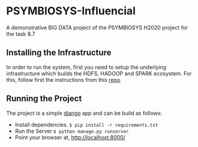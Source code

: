 # PSYMBIOSYS-Influencial

A demonstrative BIG DATA project of the PSYMBIOSYS H2020 project for the task 8.7

## Installing the Infrastructure
 In order to run the system, first you need to setup the underlying infrastructure which builds the HDFS, HADOOP and SPARK ecosystem.
 For this, follow first the instructions from this [repo](https://github.com/epu-ntua/pyspark-docker).
 
 
## Running the Project
 The project is a simple [django](https://www.djangoproject.com/) app and can be build as follows:
 * Install dependencies.  `$ pip install -r requirements.txt`
 * Run the Server `$ python manage.py runserver`
 * Point your browser at, [http://localhost:8000/](http://localhost:8000/)
